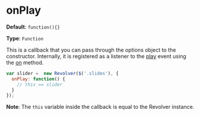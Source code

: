# onPlay

**Default**: `function(){}` 

**Type**: `Function`

This is a callback that you can pass through the options object to the constructor. Internally, it is registered as a listener to the [play](https://github.com/revolverjs/revolverjs/blob/master/docs/revolver.events.play.md) event using the [on](https://github.com/revolverjs/revolverjs/edit/master/docs/revolver.methods.on.md) method.

```javascript
var slider =  new Revolver($('.slides'), {
  onPlay: function() {
    // this == slider
  }
});
```

**Note**: The `this` variable inside the callback is equal to the Revolver instance.
